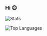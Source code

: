 ### Hi 😊

![Stats](https://github-readme-stats.vercel.app/api?username=stephenLYZ&show_icons=true&icon_color=0366d6&text_color=24292e&bg_color=ffffff&hide_title=true)

![Top Languages](https://github-readme-stats.vercel.app/api/top-langs/?username=stephenLYZ&show_icons=true)
